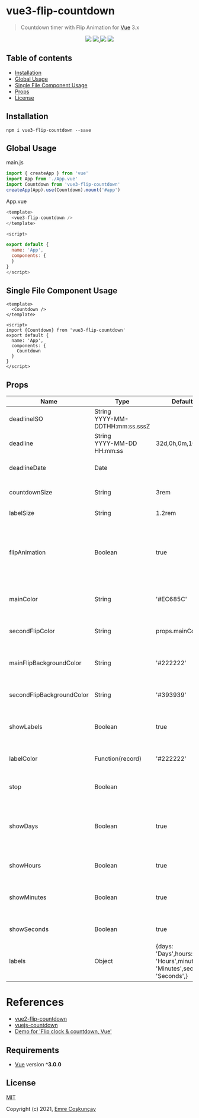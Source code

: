 # vue3-flip-countdown

> Countdown timer with Flip Animation for [Vue](https://vuejs.org/ "Vue Homepage") 3.x



<p align="center">
  <img src="https://img.shields.io/npm/l/vue3-flip-countdown" />
  <a href="https://www.npmjs.com/package/vue3-flip-countdown"><img src="https://img.shields.io/npm/v/vue3-flip-countdown"/> 
   <img src="https://img.shields.io/npm/dt/vue3-flip-countdown"/></a>
  <a href="https://vuejs.org/"><img src="https://img.shields.io/badge/vue-3.x-brightgreen.svg"/></a>
 </p>


## Table of contents

- [Installation](#installation)
- [Global Usage](#global-usage)
- [Single File Component Usage](#single-file-component-usage)
- [Props](#props)
- [License](#license)



## Installation

```
npm i vue3-flip-countdown --save
```

## Global Usage
main.js
```js
import { createApp } from 'vue'
import App from './App.vue'
import Countdown from 'vue3-flip-countdown'
createApp(App).use(Countdown).mount('#app')
```

App.vue
```js
<template>
  <vue3-flip-countdown />
</template>

<script>

export default {
  name: 'App',
  components: {
  }
}
</script>
```

## Single File Component Usage
```vue
<template>
  <Countdown />
</template>

<script>
import {Countdown} from 'vue3-flip-countdown'
export default {
  name: 'App',
  components: {
    Countdown
  }
}
</script>
```

## Props

| Name | Type | Default | optional |
| --- | --- | --- | --- |
| deadlineISO | String<br>YYYY-MM-DDTHH:mm:ss.sssZ |  | className of this column |
| deadline | String<br>YYYY-MM-DD HH:mm:ss | 32d,0h,0m,10s | key of this column |
| deadlineDate | Date |  | className of this column |
| countdownSize | String | 3rem | thead colSpan of this column |
| labelSize | String | 1.2rem | title of this column |
| flipAnimation | Boolean | true | width of the specific proportion calculation according to the width of the columns |
| mainColor | String | '#EC685C' | Set custom props per each header cell. |
| secondFlipColor | String | props.mainColor | Set custom props per each header cell. |
| mainFlipBackgroundColor | String | '#222222' | Set custom props per each header cell. |
| secondFlipBackgroundColor | String | '#393939' | Set custom props per each header cell. |
| showLabels | Boolean | true | Set custom props per each header cell. |
| labelColor | Function(record) | '#222222' | Set custom props per each header cell. |
| stop | Boolean |  | display field of the data record |
| showDays | Boolean | true | this column will be fixed when table scroll horizontally: true or 'left' or 'right' |
| showHours | Boolean | true | specify how cell content is aligned |
| showMinutes | Boolean | true | specify whether cell content be ellipsized |
| showSeconds | Boolean | true | Set custom props per each cell. |
| labels | Object | {days: 'Days',hours: 'Hours',minutes: 'Minutes',seconds: 'Seconds',} | Set custom props per each header cell. |



# References

- [vue2-flip-countdown](https://github.com/philipjkim/vue2-flip-countdown)
- [vuejs-countdown](https://github.com/getanwar/vuejs-countdown)
- [Demo for 'Flip clock & countdown, Vue'](https://codepen.io/shshaw/pen/BzObXp)

## Requirements

- [Vue](https://vuejs.org/) version **^3.0.0**

## License

[MIT](https://choosealicense.com/licenses/mit/)

Copyright (c) 2021, [Emre Coşkunçay](https://github.com/coskuncayemre)
